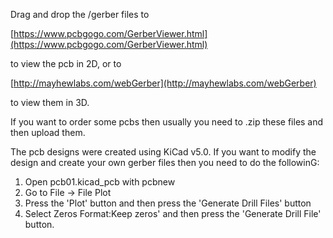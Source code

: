 Drag and drop the /gerber files to 

[https://www.pcbgogo.com/GerberViewer.html](https://www.pcbgogo.com/GerberViewer.html)

to view the pcb in 2D, or to

[http://mayhewlabs.com/webGerber](http://mayhewlabs.com/webGerber)

to view them in 3D.


If you want to order some pcbs then usually you need to .zip these files and then upload them.


The pcb designs were created using KiCad v5.0. If you want to modify the design and create your own gerber files then you need to do the followinG:

1. Open pcb01.kicad_pcb with pcbnew
2. Go to File -> File Plot
3. Press the 'Plot' button and then press the 'Generate Drill Files' button
4. Select Zeros Format:Keep zeros' and then press the 'Generate Drill File' button. 
